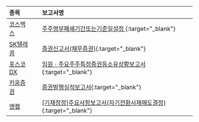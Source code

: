 | **종목** |      |**보고서명** |
| :------- | :--- |:----------- |
| [코스맥스](/192820/#dart) | | [주주명부폐쇄기간또는기준일설정              ](https://dart.fss.or.kr/dsaf001/main.do?rcpNo=20250901800930){:target="_blank"} |
| [SK텔레콤](/017670/#dart) | | [증권신고서(채무증권)](https://dart.fss.or.kr/dsaf001/main.do?rcpNo=20250901000562){:target="_blank"} |
| [포스코DX](/022100/#dart) | | [임원ㆍ주요주주특정증권등소유상황보고서](https://dart.fss.or.kr/dsaf001/main.do?rcpNo=20250901000554){:target="_blank"} |
| [키움증권](/039490/#dart) | | [증권발행실적보고서](https://dart.fss.or.kr/dsaf001/main.do?rcpNo=20250901000550){:target="_blank"} |
| [엔켐](/348370/#dart) | | [[기재정정]주요사항보고서(자기전환사채매도결정)](https://dart.fss.or.kr/dsaf001/main.do?rcpNo=20250901000547){:target="_blank"} |